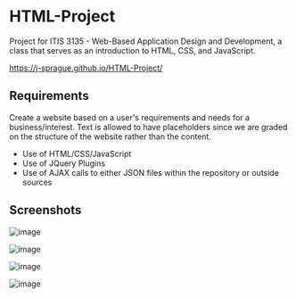 # HTML-Project

Project for ITIS 3135 - Web-Based Application Design and Development, a class that serves as an introduction to HTML, CSS, and JavaScript.

https://j-sprague.github.io/HTML-Project/

## Requirements

Create a website based on a user's requirements and needs for a business/interest. Text is allowed to have placeholders since we are graded on the structure of the website rather than the content.

- Use of HTML/CSS/JavaScript 
- Use of JQuery Plugins
- Use of AJAX calls to either JSON files within the repository or outside sources


## Screenshots

![image](https://user-images.githubusercontent.com/73149971/230834127-a35d7418-6014-4655-a403-4771a5d07c4e.png)

![image](https://user-images.githubusercontent.com/73149971/230834150-93a5b33d-fb0c-4886-838c-8d51aa4b1483.png)

![image](https://user-images.githubusercontent.com/73149971/230834165-7fe03f72-115e-4b3f-98ba-a7ce72240959.png)

![image](https://user-images.githubusercontent.com/73149971/230834174-1fd20ac2-42d0-4c4e-ab0a-9a1d1e7cb68d.png)
